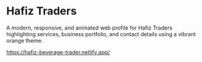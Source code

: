 <h1>Hafiz Traders</h1>
A modern, responsive, and animated web profile for Hafiz Traders highlighting services, business portfolio, and contact details using a vibrant orange theme.

https://hafiz-beverage-trader.netlify.app/

